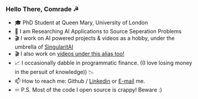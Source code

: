 ### Hello There, Comrade ☭

- 🎓 PhD Student at Queen Mary, University of London
- 🔬 I am Researching AI Applications to Source Seperation Problems
- 🎬 I work on AI powered projects & videos as a hobby, under the umbrella of [SingularitAI](https://github.com/singularitai)
- 🎬 I also work on [videos under this alias too!](https://www.youtube.com/channel/UCamWRprZmZ02TJAvGCCZzYg) 
- 📈 I occasionally dabble in programmatic finance. ((I love losing money in the persuit of knowledge)) 📉
- 📫 How to reach me: Github / [Linkedin](https://www.linkedin.com/in/harnickkhera/) or [E-mail](harnickk@gmail.com) me.
- ♾️ P.S. Most of the code I open source is crappy! Beware :)
